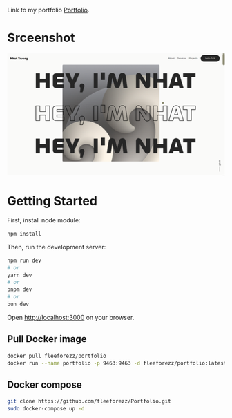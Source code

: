 Link to my portfolio [Portfolio](https://fleeforezz.me).

# Srceenshot
![preview](preview.png)

# Getting Started

First, install node module:
```bash
npm install
```

Then, run the development server:

```bash
npm run dev
# or
yarn dev
# or
pnpm dev
# or
bun dev
```

Open [http://localhost:3000](http://localhost:3000) on your browser.

## Pull Docker image

```bash
docker pull fleeforezz/portfolio
docker run --name portfolio -p 9463:9463 -d fleeforezz/portfolio:latest
```

## Docker compose

```bash
git clone https://github.com/fleeforezz/Portfolio.git
sudo docker-compose up -d
```
